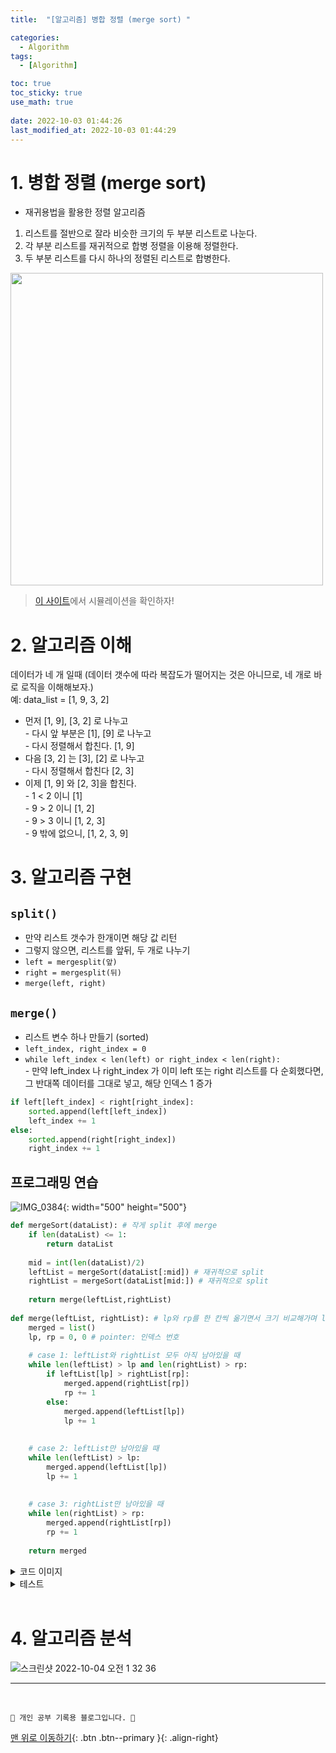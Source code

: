 ```yaml
---
title:  "[알고리즘] 병합 정렬 (merge sort) "

categories:
  - Algorithm
tags:
  - [Algorithm]

toc: true
toc_sticky: true
use_math: true
 
date: 2022-10-03 01:44:26
last_modified_at: 2022-10-03 01:44:29
---
```


# 1. 병합 정렬 (merge sort)
- 재귀용법을 활용한 정렬 알고리즘
1. 리스트를 절반으로 잘라 비슷한 크기의 두 부분 리스트로 나눈다.
2. 각 부분 리스트를 재귀적으로 합병 정렬을 이용해 정렬한다.
3. 두 부분 리스트를 다시 하나의 정렬된 리스트로 합병한다.

<img src="https://upload.wikimedia.org/wikipedia/commons/c/cc/Merge-sort-example-300px.gif" width=500/>

> [이 사이트](https://visualgo.net/en/sorting)에서 시뮬레이션을 확인하자!

# 2. 알고리즘 이해
데이터가 네 개 일때 (데이터 갯수에 따라 복잡도가 떨어지는 것은 아니므로, 네 개로 바로 로직을 이해해보자.)<br>
예: data_list = [1, 9, 3, 2]
- 먼저 [1, 9], [3, 2] 로 나누고<br>- 다시 앞 부분은 [1], [9] 로 나누고<br>- 다시 정렬해서 합친다. [1, 9]
- 다음 [3, 2] 는 [3], [2] 로 나누고<br>- 다시 정렬해서 합친다 [2, 3]
- 이제 [1, 9] 와 [2, 3]을 합친다.<br>- 1 < 2 이니 [1]<br>- 9 > 2 이니 [1, 2]<br>- 9 > 3 이니 [1, 2, 3]<br>- 9 밖에 없으니, [1, 2, 3, 9]

# 3. 알고리즘 구현
## `split()`
- 만약 리스트 갯수가 한개이면 해당 값 리턴
- 그렇지 않으면, 리스트를 앞뒤, 두 개로 나누기
- `left = mergesplit(앞)`
- `right = mergesplit(뒤)`
- `merge(left, right)`

## `merge()`
- 리스트 변수 하나 만들기 (sorted)
- `left_index, right_index = 0`
- `while left_index < len(left) or right_index < len(right):`<br>- 만약 left_index 나 right_index 가 이미 left 또는 right 리스트를 다 순회했다면, 그 반대쪽 데이터를 그대로 넣고, 해당 인덱스 1 증가
```py
if left[left_index] < right[right_index]:
    sorted.append(left[left_index])
    left_index += 1
else:
    sorted.append(right[right_index])
    right_index += 1
```

## 프로그래밍 연습

![IMG_0384](https://user-images.githubusercontent.com/59405576/193630075-be9be03b-9e76-46ea-9d7f-80570041b941.jpg){: width="500" height="500"}

```py
def mergeSort(dataList): # 작게 split 후에 merge
    if len(dataList) <= 1:
        return dataList
    
    mid = int(len(dataList)/2)
    leftList = mergeSort(dataList[:mid]) # 재귀적으로 split
    rightList = mergeSort(dataList[mid:]) # 재귀적으로 split
    
    return merge(leftList,rightList)
    
def merge(leftList, rightList): # lp와 rp를 한 칸씩 옮기면서 크기 비교해가며 leftList와 rightList 병합
    merged = list()
    lp, rp = 0, 0 # pointer: 인덱스 번호
    
    # case 1: leftList와 rightList 모두 아직 남아있을 때
    while len(leftList) > lp and len(rightList) > rp:
        if leftList[lp] > rightList[rp]:
            merged.append(rightList[rp])
            rp += 1
        else:
            merged.append(leftList[lp])
            lp += 1
        
        
    # case 2: leftList만 남아있을 때
    while len(leftList) > lp:
        merged.append(leftList[lp])
        lp += 1
        
        
    # case 3: rightList만 남아있을 때
    while len(rightList) > rp:
        merged.append(rightList[rp])
        rp += 1
    
    return merged
```

<details>
<summary>코드 이미지</summary>
<div markdown="1">   
![스크린샷 2022-10-04 오전 1 30 44](https://user-images.githubusercontent.com/59405576/193630358-0ae7bc74-10ba-4cd1-874d-3ff3f930516b.png)    
</div>
</details>

<details>
<summary>테스트</summary>
<div markdown="1">       
<img width="459" alt="스크린샷 2022-10-04 오전 1 30 57" src="https://user-images.githubusercontent.com/59405576/193630386-dc67cf34-441e-4941-a3f6-be2efc7ee980.png">
</div>
</details>

<br>

# 4. 알고리즘 분석
![스크린샷 2022-10-04 오전 1 32 36](https://user-images.githubusercontent.com/59405576/193630702-147f00cb-c89d-4263-8004-933cdf979f07.png)



***
<br>


    💛 개인 공부 기록용 블로그입니다. 👻

[맨 위로 이동하기](#){: .btn .btn--primary }{: .align-right}